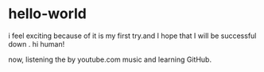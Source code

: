 # hello-world
i feel exciting because of it is my first try.and I hope that I will be successful down .
hi human!

now, listening the by youtube.com  music and learning GitHub. 
